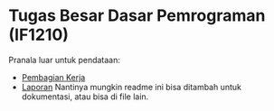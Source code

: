 # Tugas Besar Dasar Pemrograman (IF1210)
Pranala luar untuk pendataan:
- [Pembagian Kerja](https://bit.ly/PembagianKerjaTubes)
- [Laporan](https://bit.ly/LaporanTubesDaspro)
Nantinya mungkin readme ini bisa ditambah untuk dokumentasi, atau bisa di file lain.
